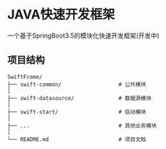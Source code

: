 # JAVA快速开发框架

一个基于SpringBoot3.5的模块化快速开发框架(开发中)

## 项目结构

```
SwiftFrame/
├── swift-common/                  # 公共模块
│
├── swift-datasource/              # 数据源模块
│
├── swift-start/                   # 启动模块
│
├── ...                            # 其他业务模块
│
└── README.md                      # 项目文档
```